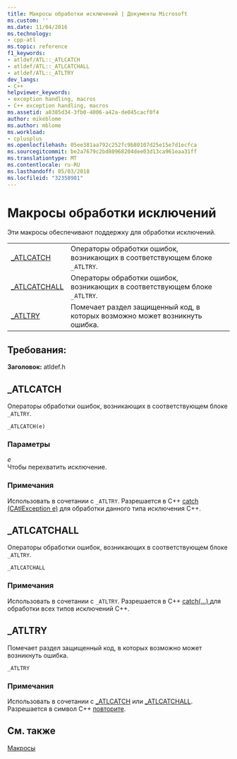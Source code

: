 ```yaml
---
title: Макросы обработки исключений | Документы Microsoft
ms.custom: ''
ms.date: 11/04/2016
ms.technology:
- cpp-atl
ms.topic: reference
f1_keywords:
- atldef/ATL::_ATLCATCH
- atldef/ATL::_ATLCATCHALL
- atldef/ATL::_ATLTRY
dev_langs:
- C++
helpviewer_keywords:
- exception handling, macros
- C++ exception handling, macros
ms.assetid: a8385d34-3fb0-4006-a42a-de045cacf0f4
author: mikeblome
ms.author: mblome
ms.workload:
- cplusplus
ms.openlocfilehash: 05ee381aa792c252fc9b80107d25e15e7d1ecfca
ms.sourcegitcommit: be2a7679c2bd80968204dee03d13ca961eaa31ff
ms.translationtype: MT
ms.contentlocale: ru-RU
ms.lasthandoff: 05/03/2018
ms.locfileid: "32358981"
---
```

# <a name="exception-handling-macros"></a>Макросы обработки исключений
Эти макросы обеспечивают поддержку для обработки исключений.  
  
|||  
|-|-|  
|[_ATLCATCH](#_atlcatch)|Операторы обработки ошибок, возникающих в соответствующем блоке `_ATLTRY`.|  
|[_ATLCATCHALL](#_atlcatchall)|Операторы обработки ошибок, возникающих в соответствующем блоке `_ATLTRY`.|  
|[_ATLTRY](#_atltry)|Помечает раздел защищенный код, в которых возможно может возникнуть ошибка.|  
  
## <a name="requirements"></a>Требования:
**Заголовок:** atldef.h

##  <a name="_atlcatch"></a>  _ATLCATCH  
 Операторы обработки ошибок, возникающих в соответствующем блоке `_ATLTRY`.  
  
```
_ATLCATCH(e)
```  
  
### <a name="parameters"></a>Параметры  
 *e*  
 Чтобы перехватить исключение.  
  
### <a name="remarks"></a>Примечания  
 Использовать в сочетании с `_ATLTRY`. Разрешается в C++ [catch (CAtlException e)](../../cpp/try-throw-and-catch-statements-cpp.md) для обработки данного типа исключения C++.  
  
##  <a name="_atlcatchall"></a>  _ATLCATCHALL  
 Операторы обработки ошибок, возникающих в соответствующем блоке `_ATLTRY`.  
  
```
_ATLCATCHALL
```  
  
### <a name="remarks"></a>Примечания  
 Использовать в сочетании с `_ATLTRY`. Разрешается в C++ [catch(...) ](../../cpp/try-throw-and-catch-statements-cpp.md) для обработки всех типов исключений C++.  
  
##  <a name="_atltry"></a>  _ATLTRY  
 Помечает раздел защищенный код, в которых возможно может возникнуть ошибка.  
  
```
_ATLTRY
```  
  
### <a name="remarks"></a>Примечания  
 Использовать в сочетании с [_ATLCATCH](#_atlcatch) или [_ATLCATCHALL](#_atlcatchall). Разрешается в символ C++ [повторите](../../cpp/try-throw-and-catch-statements-cpp.md).  
  
## <a name="see-also"></a>См. также  
 [Макросы](../../atl/reference/atl-macros.md)
